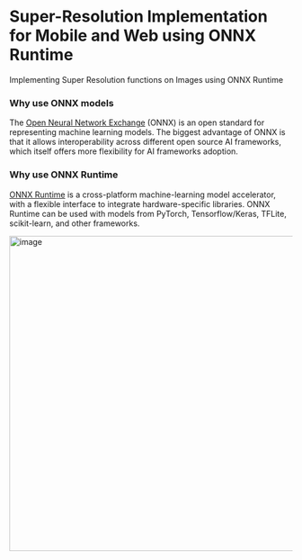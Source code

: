 # Super-Resolution Implementation for Mobile and Web using ONNX Runtime

Implementing Super Resolution functions on Images using ONNX Runtime


### Why use ONNX models

The [Open Neural Network Exchange](http://onnx.ai/) (ONNX) is an open standard for representing machine learning models. The biggest advantage of ONNX is that it allows interoperability across different open source AI frameworks, which itself offers more flexibility for AI frameworks adoption.

### Why use ONNX Runtime

[ONNX Runtime](https://onnxruntime.ai/docs/) is a cross-platform machine-learning model accelerator, with a flexible interface to integrate hardware-specific libraries. ONNX Runtime can be used with models from PyTorch, Tensorflow/Keras, TFLite, scikit-learn, and other frameworks.

<img width="560" alt="image" src="https://user-images.githubusercontent.com/106185642/180047250-005bd13f-976e-47e6-a916-0670918a45c6.png">
